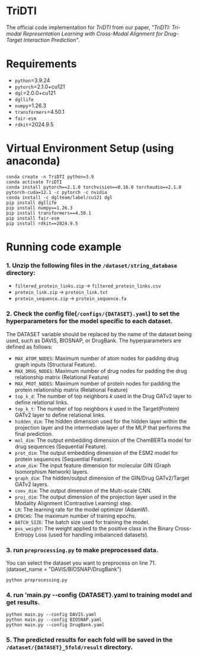 # TriDTI
The official code implementation for *TriDTI* from our paper, *"TriDTI: Tri-modal Representation Learning with Cross-Modal Alignment for Drug-Target Interaction Prediction"*. 

# Requirements

- `python`=3.9.24
- `pytorch`=2.1.0+cu121
- `dgl`=2.0.0+cu121
- `dgllife`
- `numpy`=1.26.3
- `transformers`=4.50.1
- `fair-esm`
- `rdkit`=2024.9.5
  
# Virtual Environment Setup (using anaconda)

```
conda create -n TriDTI python=3.9
conda activate TriDTI
conda install pytorch==2.1.0 torchvision==0.16.0 torchaudio==2.1.0 pytorch-cuda=12.1 -c pytorch -c nvidia
conda install -c dglteam/label/cu121 dgl
pip install dgllife
pip install numpy==1.26.3
pip install transformers==4.50.1
pip install fair-esm
pip install rdkit==2024.9.5
```

# Running code example

### 1. Unzip the following files in the `/dataset/string_database` directory:
- `filtered_protein_links.zip` → `filtered_protein_links.csv`
- `protein_link.zip` → `protein_link.txt`
- `protein_sequence.zip` → `protein_sequence.fa`

### 2. Check the config file(`/configs/{DATASET}.yaml`) to set the hyperparameters for the model specific to each dataset.
The DATASET variable should be replaced by the name of the dataset being used, such as DAVIS, BIOSNAP, or DrugBank.
The hyperparameters are defined as follows:
- `MAX_ATOM_NODES`: Maximum number of atom nodes for padding drug graph inputs (Structural Feature).
- `MAX_DRUG_NODES`: Maximum number of drug nodes for padding the drug relationship matrix (Relational Feature)
- `MAX_PROT_NODES`: Maximum number of protein nodes for padding the protein relationship matrix (Relational Feature)
- `top_k_d`: The number of top neighbors *k* used in the Drug GATv2 layer to define relational links.
- `top_k_t`: The number of top neighbors *k* used in the Target(Protein) GATv2 layer to define relational links.
- `hidden_dim`: The hidden dimension used for the hidden layer within the projection layer and the intermediate layer of the MLP that performs the final prediction. 
- `mol_dim`: The output embedding dimension of the ChemBERTa model for drug sequences (Sequential Feature).
- `prot_dim`: The output embedding dimension of the ESM2 model for protein sequences (Sequential Feature).
- `atom_dim`: The input feature dimension for molecular GIN (Graph Isomorphism Network) layers.
- `graph_dim`: The hidden/output dimension of the GIN/Drug GATv2/Target GATv2 layers.
- `conv_dim`: The output dimension of the Multi-scale CNN.
- `proj_dim`: The output dimension of the projection layer used in the Modality Alignment (Contrastive Learning) step.
- `LR`: The learning rate for the model optimizer (AdamW).
- `EPOCHS`: The maximum number of training epochs.
- `BATCH_SIZE`: The batch size used for training the model.
- `pos_weight`: The weight applied to the positive class in the Binary Cross-Entropy Loss (used for handling imbalanced datasets).

### 3. run `preprocessing.py` to make preprocessed data.
You can select the dataset you want to preprocess on line 71. (dataset_name = "DAVIS/BIOSNAP/DrugBank")
```
python preprocessing.py
```

### 4. run 'main.py --config {DATASET}.yaml to training model and get results.
```
python main.py --config DAVIS.yaml
python main.py --config BIOSNAP.yaml
python main.py --config DrugBank.yaml
```

### 5. The predicted results for each fold will be saved in the `/dataset/{DATASET}_5fold/result` directory.
